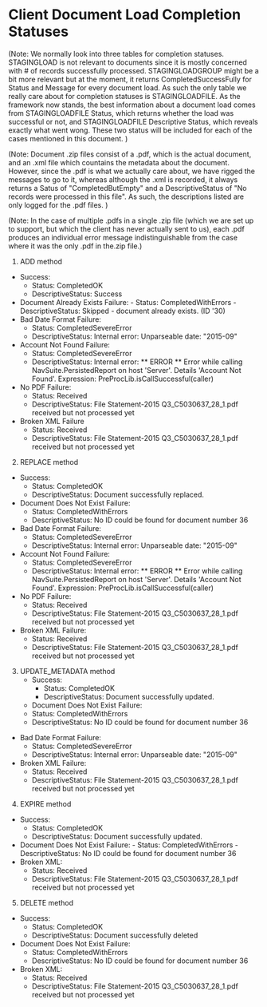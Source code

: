 Client Document Load Completion Statuses
==================================================

(Note: We normally look into three tables for completion statuses.
STAGINGLOAD is not relevant to documents since it is mostly concerned with # of
records successfully processed. STAGINGLOADGROUP might be a bit more relevant
but at the moment, it returns CompletedSuccessFully for Status and Message
for every document load. As such the only table we really care about for
completion statuses is STAGINGLOADFILE. As the framework now stands, the best
information about a document load comes from STAGINGLOADFILE Status, which
returns whether the load was successful or not, and STAGINGLOADFILE Descriptive
Status, which reveals exactly what went wong. These two status will be included
for each of the cases mentioned in this document.  )

(Note: Document .zip files consist of a .pdf, which is the actual document, and
an .xml file which countains the metadata about the document. However, since
the .pdf is what we actually care about, we have rigged the messages to go to
it, whereas although the .xml is recorded, it always returns a Satus of
"CompletedButEmpty" and a DescriptiveStatus of
"No records were processed in this file". As such, the descriptions listed are
only logged for the .pdf files. )

(Note: In the case of multiple .pdfs in a single .zip file (which we are set up
to support, but which the client has never actually sent to us), each .pdf
produces an individual error message indistinguishable from the case where it
was the only .pdf in the.zip file.)

1. ADD method
  - Success:
    -   Status: CompletedOK
    -   DescriptiveStatus: Success
   -   Document Already Exists Failure:
    -  Status: CompletedWithErrors
    -  DescriptiveStatus: Skipped - document already exists. (ID '30)
  - Bad Date Format Failure:
    - Status: CompletedSevereError
    - DescriptiveStatus: Internal error: Unparseable date: "2015-09"
  - Account Not Found Failure:
    - Status: CompletedSevereError
    - DescriptiveStatus: Internal error: ** ERROR ** Error while calling NavSuite.PersistedReport on host 'Server'.  Details 'Account Not Found'. Expression: PreProcLib.isCallSuccessful(caller)
  - No PDF Failure:
    - Status: Received
    - DescriptiveStatus: File Statement-2015 Q3_C5030637_28_1.pdf received but not processed yet
  - Broken XML Failure
    - Status: Received
    - DescriptiveStatus: File Statement-2015 Q3_C5030637_28_1.pdf received but not processed yet
    
2. REPLACE method
  - Success:
    - Status: CompletedOK
    - DescriptiveStatus: Document successfully replaced.
  - Document Does Not Exist Failure:
    - Status: CompletedWithErrors
    - DescriptiveStatus: No ID could be found for document number 36
  - Bad Date Format Failure:
    - Status: CompletedSevereError
    - DescriptiveStatus: Internal error: Unparseable date: "2015-09"
  - Account Not Found Failure:
    - Status: CompletedSevereError
    - DescriptiveStatus: Internal error: ** ERROR ** Error while calling NavSuite.PersistedReport on host 'Server'.  Details 'Account Not Found'. Expression: PreProcLib.isCallSuccessful(caller)
  - No PDF Failure:
    - Status: Received
    - DescriptiveStatus: File Statement-2015 Q3_C5030637_28_1.pdf received but not processed yet
  - Broken XML Failure:
    - Status: Received
    - DescriptiveStatus: File Statement-2015 Q3_C5030637_28_1.pdf received but not processed yet

3. UPDATE_METADATA method
   - Success:
     - Status: CompletedOK
     - DescriptiveStatus: Document successfully updated.
   -  Document Does Not Exist Failure:
     - Status: CompletedWithErrors
     - DescriptiveStatus: No ID could be found for document number 36
  - Bad Date Format Failure:
     - Status: CompletedSevereError
     - DescriptiveStatus: Internal error: Unparseable date: "2015-09"
  - Broken XML Failure:
    - Status: Received
    - DescriptiveStatus: File Statement-2015 Q3_C5030637_28_1.pdf received but not processed yet

4. EXPIRE method
  - Success:
    - Status: CompletedOK
    - DescriptiveStatus: Document successfully updated.
  -  Document Does Not Exist Failure:
    - Status: CompletedWithErrors
    - DescriptiveStatus: No ID could be found for document number 36
  - Broken XML:
    - Status: Received
    - DescriptiveStatus: File Statement-2015 Q3_C5030637_28_1.pdf received but not processed yet

5. DELETE method
  - Success:
    - Status: CompletedOK
    - DescriptiveStatus: Document successfully deleted
  - Document Does Not Exist Failure:
    - Status: CompletedWithErrors
    - DescriptiveStatus: No ID could be found for document number 36
  - Broken XML:
    - Status: Received
    - DescriptiveStatus: File Statement-2015 Q3_C5030637_28_1.pdf received but not processed yet
